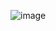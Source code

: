 ![image](https://github.com/AngeloLaMadrid/ProyectosJAVA_2doSemestre/assets/101282128/a16e5025-fe61-4683-ae39-3e9f35ec9c3d)
